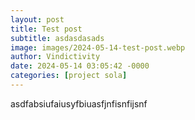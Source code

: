 ```yaml
---
layout: post
title: Test post
subtitle: asdasdasads
image: images/2024-05-14-test-post.webp
author: Vindictivity
date: 2024-05-14 03:05:42 -0000
categories: [project sola]
---
```

asdfabsiufaiusyfbiuasfjnfisnfijsnf
        